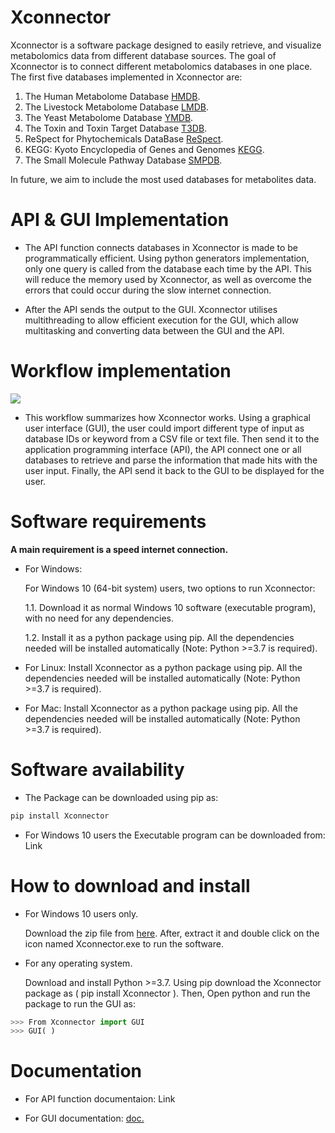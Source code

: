 # Xconnector

Xconnector is a software package designed to easily retrieve, and visualize metabolomics data from different database sources. The goal of Xconnector is to connect different metabolomics databases in one place. The first five databases implemented in Xconnector are:

1. The Human Metabolome Database [HMDB](http://www.hmdb.ca/).
2. The Livestock Metabolome Database [LMDB](http://lmdb.ca/).
3. The Yeast Metabolome Database [YMDB](http://www.ymdb.ca/).
4. The Toxin and Toxin Target Database [T3DB](http://www.t3db.ca/).
5. ReSpect for Phytochemicals DataBase [ReSpect](http://spectra.psc.riken.jp/).
6. KEGG: Kyoto Encyclopedia of Genes and Genomes [KEGG](https://www.genome.jp/kegg/).
7. The Small Molecule Pathway Database [SMPDB](http://smpdb.ca/).

In future, we aim to include the most used databases for metabolites data.

# API & GUI Implementation

* The API function connects databases in Xconnector is made to be programmatically efficient. Using python generators implementation, only one query is called from the database each time by the API. This will reduce the memory used by Xconnector, as well as overcome the errors that could occur during the slow internet connection.

* After the API sends the output to the GUI. Xconnector utilises multithreading to allow efficient execution for the GUI, which allow multitasking and converting data between the GUI and the API.

# Workflow implementation


![](https://github.com/Proteomicslab57357/Xconnector/blob/master/image/Untitled%20Diagram%20(1).png)


* This workflow summarizes how Xconnector works. Using a graphical user interface (GUI), the user could import different type of input as database IDs or keyword from a CSV file or text file. Then send it to the application programming interface (API), the API connect one or all databases to retrieve and parse the information that made hits with the user input. Finally, the API send it back to the GUI to be displayed for the user.

# Software requirements

**A main requirement is a speed internet connection.**

* For Windows:

   For Windows 10 (64-bit system) users, two options to run Xconnector:
   
   1.1. Download it as normal Windows 10 software (executable program), with no need for any dependencies.
   
   1.2. Install it as a python package using pip. All the dependencies needed will be installed automatically (Note: Python >=3.7 is required).

* For Linux:
Install Xconnector as a python package using pip. All the dependencies needed will be installed automatically (Note: Python >=3.7 is required).

* For Mac:
Install Xconnector as a python package using pip. All the dependencies needed will be installed automatically (Note: Python >=3.7 is required).

# Software availability

* The Package can be downloaded using pip as: 

```python
pip install Xconnector
```
* For Windows 10 users the Executable program can be downloaded from: Link

# How to download and install

* For Windows 10 users only.

  Download the zip file from [here](https://beta.57357.org/wp-content/themes/57357/programs/Xconnector.zip). After, extract it and double click on the icon named Xconnector.exe to run the software.

* For any operating system.

  Download and install Python >=3.7. Using pip download the Xconnector package as ( pip install Xconnector ). Then, Open python and run the package to run the GUI as:

```python
>>> From Xconnector import GUI
>>> GUI( )
```
# Documentation

* For API function documentaion: Link

* For GUI documentation: [doc.](https://github.com/Proteomicslab57357/Xconnector/blob/master/Documentation.pdf)
